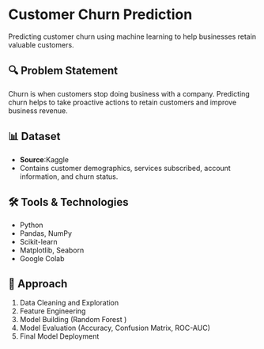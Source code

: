 # Customer Churn Prediction

Predicting customer churn using machine learning to help businesses retain valuable customers.

## 🔍 Problem Statement
Churn is when customers stop doing business with a company. Predicting churn helps to take proactive actions to retain customers and improve business revenue.

## 📊 Dataset
- **Source**:Kaggle 
- Contains customer demographics, services subscribed, account information, and churn status.

## 🛠️ Tools & Technologies
- Python
- Pandas, NumPy
- Scikit-learn
- Matplotlib, Seaborn
- Google Colab

## 🚀 Approach
1. Data Cleaning and Exploration
2. Feature Engineering
3. Model Building (Random Forest )
4. Model Evaluation (Accuracy, Confusion Matrix, ROC-AUC)
5. Final Model Deployment 


